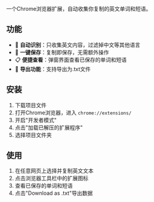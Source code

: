 一个Chrome浏览器扩展，自动收集你复制的英文单词和短语。

## 功能

- 🎯 **自动识别**：只收集英文内容，过滤掉中文等其他语言
- 📝 **一键保存**：复制即保存，无需额外操作
- 📋 **便捷查看**：弹窗界面查看已保存的单词和短语
- 💾 **导出功能**：支持导出为.txt文件

## 安装

1. 下载项目文件
2. 打开Chrome浏览器，进入 `chrome://extensions/`
3. 开启"开发者模式"
4. 点击"加载已解压的扩展程序"
5. 选择项目文件夹

## 使用

1. 在任意网页上选择并复制英文文本
2. 点击浏览器工具栏中的扩展图标
3. 查看已保存的单词和短语
4. 点击"Download as .txt"导出数据
